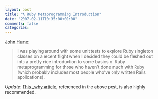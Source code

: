```yaml
---
layout: post
title: "A Ruby Metaprogramming Introduction"
date: "2007-02-11T10:35:00+01:00"
comments: false
categories: 
---
```


<p><a href="http://practicalruby.blogspot.com/2007/02/ruby-metaprogramming-introduction.html">John Hume</a>:</p>

<blockquote>
<p>I was playing around with some unit tests to explore Ruby singleton classes on a recent flight when I decided they could be fleshed out into a pretty nice introduction to some basics of Ruby metaprogramming for those who haven&#8217;t done much with Ruby (which probably includes most people who&#8217;ve only written Rails applications).</p>
</blockquote>

<p><em>Update</em>: <a href="http://whytheluckystiff.net/articles/seeingMetaclassesClearly.html">This _why article</a>, referenced in the above post, is also highly recommended.</p>


